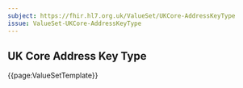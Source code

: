 ```yaml
---
subject: https://fhir.hl7.org.uk/ValueSet/UKCore-AddressKeyType
issue: ValueSet-UKCore-AddressKeyType
---
```

## UK Core Address Key Type

{{page:ValueSetTemplate}}